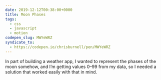 ```yaml
---
date: 2019-12-12T00:38:00+0000
title: Moon Phases
tags:
  - css
  - javascript
  - motion
codepen_slug: MWYeWRZ
syndicate_to:
  - https://codepen.io/chrisburnell/pen/MWYeWRZ
---
```


<c-codepen slug="{{ codepen_slug }}" height="750px"></c-codepen>

In part of building a weather app, I wanted to represent the phases of the moon somehow, and I’m getting values 0–99 from my data, so I needed a solution that worked easily with that in mind.
